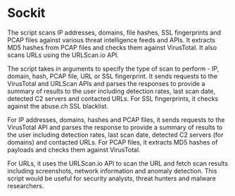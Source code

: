 # Sockit
The script scans IP addresses, domains, file hashes, SSL fingerprints and PCAP files against various threat intelligence feeds and APIs. It extracts MD5 hashes from PCAP files and checks them against VirusTotal. It also scans URLs using the URLScan.io API.

The script takes in arguments to specify the type of scan to perform - IP, domain, hash, PCAP file, URL or SSL fingerprint. It sends requests to the VirusTotal and URLScan APIs and parses the responses to provide a summary of results to the user including detection rates, last scan date, detected C2 servers and contacted URLs. For SSL fingerprints, it checks against the abuse.ch SSL blacklist.

For IP addresses, domains, hashes and PCAP files, it sends requests to the VirusTotal API and parses the response to provide a summary of results to the user including detection rates, last scan date, detected C2 servers (for domains) and contacted URLs. For PCAP files, it extracts MD5 hashes of payloads and checks them against VirusTotal.

For URLs, it uses the URLScan.io API to scan the URL and fetch scan results including screenshots, network information and anomaly detection.
This script would be useful for security analysts, threat hunters and malware researchers.
